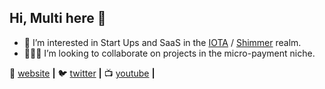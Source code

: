 ## Hi, Multi here 👋 
- 👀 I’m interested in Start Ups and SaaS in the [IOTA][iota] / [Shimmer][shimmer] realm.
- 👨🏼‍💻 I’m looking to collaborate on projects in the micro-payment niche.

🏡 [website][website] **|** 
🐦 [twitter][twitter] **|** 
📺 [youtube][youtube] **|** 


[website]: https://multifolio.de
[twitter]: https://twitter.com/multifolio
[youtube]: https://youtube.com/multifolio
[iota]: https://iota.org
[shimmer]: https://shimmer.network
<!---
multifolio/multifolio is a ✨ special ✨ repository because its `README.md` (this file) appears on your GitHub profile.
You can click the Preview link to take a look at your changes.
--->
